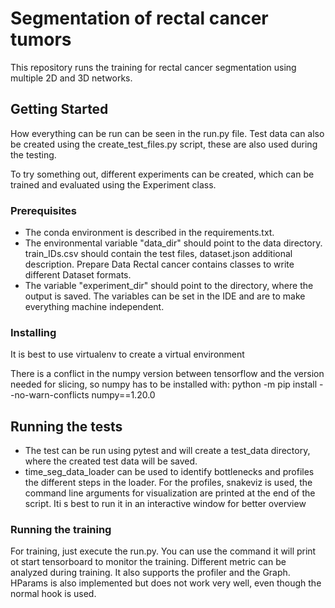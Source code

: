 # Segmentation of rectal cancer tumors

This repository runs the training for rectal cancer segmentation using multiple 2D and 3D networks.

## Getting Started

How everything can be run can be seen in the run.py file. Test data can also be created using the create_test_files.py script, these are also used during the testing.

To try something out, different experiments can be created, which can be trained and evaluated using the Experiment class.

### Prerequisites

- The conda environment is described in the requirements.txt.
- The environmental variable "data_dir" should point to the data directory. train_IDs.csv should contain the test files, dataset.json additional description. Prepare Data Rectal cancer contains classes to write different Dataset formats.
- The variable "experiment_dir" should point to the directory, where the output is saved. The variables can be set in the IDE and are to make everything machine independent.

### Installing

It is best to use virtualenv to create a virtual environment

There is a conflict in the numpy version between tensorflow and the version needed for slicing, so numpy has to be installed with:
python -m pip install --no-warn-conflicts numpy==1.20.0

## Running the tests

- The test can be run using pytest and will create a test_data directory, where the created test data will be saved.
- time_seg_data_loader can be used to identify bottlenecks and profiles the different steps in the loader. For the profiles, snakeviz is used, the command line arguments for visualization are printed at the end of the script. Iti s best to run it in an interactive window for better overview

### Running the training

For training, just execute the run.py. You can use the command it will print ot start tensorboard to monitor the training. Different metric can be analyzed during training. It also supports the profiler and the Graph. HParams is also implemented but does not work very well, even though the normal hook is used.